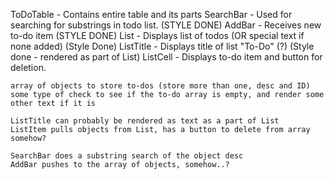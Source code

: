 ToDoTable - Contains entire table and its parts
    SearchBar - Used for searching for substrings in todo list. (STYLE DONE)
    AddBar - Receives new to-do item (STYLE DONE)
    List - Displays list of todos (OR special text if none added) (Style Done)
        ListTitle - Displays title of list "To-Do" (?) (Style done - rendered as part of List)
        ListCell - Displays to-do item and button for deletion.
    





    array of objects to store to-dos (store more than one, desc and ID)
    some type of check to see if the to-do array is empty, and render some other text if it is

    ListTitle can probably be rendered as text as a part of List
    ListItem pulls objects from List, has a button to delete from array somehow?

    SearchBar does a substring search of the object desc
    AddBar pushes to the array of objects, somehow..?
